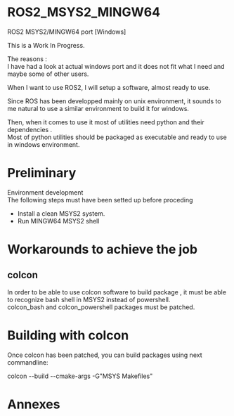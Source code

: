 # ROS2_MSYS2_MINGW64
ROS2 MSYS2/MINGW64 port [Windows]


This is  a Work In Progress.

The reasons :  
I have had a look at actual windows port and it does not fit what I need and maybe some of other users.  

When I want to use ROS2, I will setup a software, almost ready to use.

Since ROS has been developped mainly on unix environment, it sounds to me natural to use a similar environment to build it for windows.  

Then, when it comes to use it most of utilities need python and their dependencies .  
Most of python utilities should be packaged as executable and ready to use in windows environment.  

# Preliminary 
Environment development  
The following steps must have been setted up before proceding  
* Install a clean MSYS2 system.  
* Run MINGW64 MSYS2 shell  


# Workarounds to achieve the job 
## colcon
In order to be able to use colcon software to build package , it must be able to recognize bash shell in MSYS2 instead of powershell.  
colcon_bash and colcon_powershell packages must be patched.

# Building with colcon
Once colcon has been patched, you can build packages using next commandline:

colcon --build --cmake-args -G"MSYS Makefiles"

# Annexes

